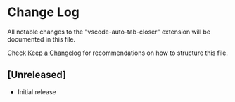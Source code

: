 # Change Log

All notable changes to the "vscode-auto-tab-closer" extension will be documented in this file.

Check [Keep a Changelog](http://keepachangelog.com/) for recommendations on how to structure this file.

## [Unreleased]

- Initial release